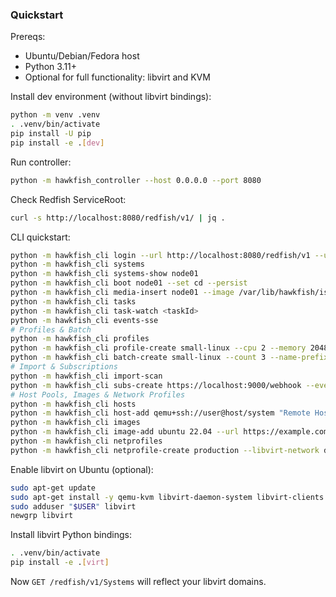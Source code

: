 ### Quickstart

Prereqs:
- Ubuntu/Debian/Fedora host
- Python 3.11+
- Optional for full functionality: libvirt and KVM

Install dev environment (without libvirt bindings):
```bash
python -m venv .venv
. .venv/bin/activate
pip install -U pip
pip install -e .[dev]
```

Run controller:
```bash
python -m hawkfish_controller --host 0.0.0.0 --port 8080
```

Check Redfish ServiceRoot:
```bash
curl -s http://localhost:8080/redfish/v1/ | jq .
```

CLI quickstart:
```bash
python -m hawkfish_cli login --url http://localhost:8080/redfish/v1 --username admin
python -m hawkfish_cli systems
python -m hawkfish_cli systems-show node01
python -m hawkfish_cli boot node01 --set cd --persist
python -m hawkfish_cli media-insert node01 --image /var/lib/hawkfish/isos/some.iso
python -m hawkfish_cli tasks
python -m hawkfish_cli task-watch <taskId>
python -m hawkfish_cli events-sse
# Profiles & Batch
python -m hawkfish_cli profiles
python -m hawkfish_cli profile-create small-linux --cpu 2 --memory 2048 --disk 20 --network default --boot-primary hdd
python -m hawkfish_cli batch-create small-linux --count 3 --name-prefix node --start-index 1 --zero-pad 2
# Import & Subscriptions
python -m hawkfish_cli import-scan
python -m hawkfish_cli subs-create https://localhost:9000/webhook --event-types PowerStateChanged,MediaInserted --system-ids node01 --secret mysecret
# Host Pools, Images & Network Profiles
python -m hawkfish_cli hosts
python -m hawkfish_cli host-add qemu+ssh://user@host/system "Remote Host" --labels env=prod,ssd=true
python -m hawkfish_cli images
python -m hawkfish_cli image-add ubuntu 22.04 --url https://example.com/ubuntu.img --sha256 abc123...
python -m hawkfish_cli netprofiles
python -m hawkfish_cli netprofile-create production --libvirt-network default --count 2
```

Enable libvirt on Ubuntu (optional):
```bash
sudo apt-get update
sudo apt-get install -y qemu-kvm libvirt-daemon-system libvirt-clients
sudo adduser "$USER" libvirt
newgrp libvirt
```

Install libvirt Python bindings:
```bash
. .venv/bin/activate
pip install -e .[virt]
```

Now `GET /redfish/v1/Systems` will reflect your libvirt domains.



